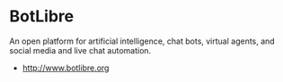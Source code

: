 # BotLibre
An open platform for artificial intelligence, chat bots, virtual agents, and social media and live chat automation.

* http://www.botlibre.org
